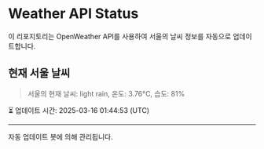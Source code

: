 
# Weather API Status

이 리포지토리는 OpenWeather API를 사용하여 서울의 날씨 정보를 자동으로 업데이트합니다.

## 현재 서울 날씨
> 서울의 현재 날씨: light rain, 온도: 3.76°C, 습도: 81%

⏳ 업데이트 시간: 2025-03-16 01:44:53 (UTC)

---
자동 업데이트 봇에 의해 관리됩니다.
